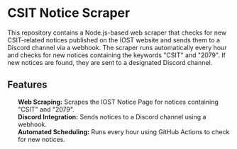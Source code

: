 <h1>CSIT Notice Scraper</h1>
This repository contains a Node.js-based web scraper that checks for new CSIT-related notices published on the IOST website and sends them to a Discord channel via a webhook. The scraper runs automatically every hour and checks for new notices containing the keywords "CSIT" and "2079". If new notices are found, they are sent to a designated Discord channel.

<h2>Features</h2>
<ul>
<b>Web Scraping:</b> Scrapes the IOST Notice Page for notices containing "CSIT" and "2079". <br>
<b>Discord Integration:</b> Sends notices to a Discord channel using a webhook. <br>
<b>Automated Scheduling:</b> Runs every hour using GitHub Actions to check for new notices.
</ul>
